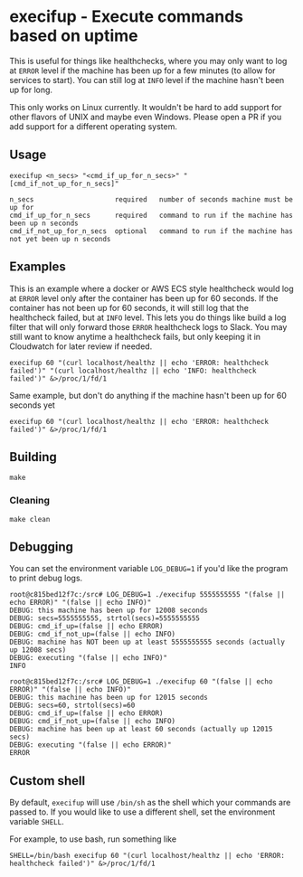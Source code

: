 # execifup - Execute commands based on uptime

This is useful for things like healthchecks, where you may only want to log at `ERROR` level if the machine
has been up for a few minutes (to allow for services to start).  You can still log at `INFO` level if the 
machine hasn't been up for long.

This only works on Linux currently.  It wouldn't be hard to add support for other flavors of UNIX and maybe even Windows.
Please open a PR if you add support for a different operating system.

## Usage

```
execifup <n_secs> "<cmd_if_up_for_n_secs>" "[cmd_if_not_up_for_n_secs]"

n_secs                    required   number of seconds machine must be up for
cmd_if_up_for_n_secs      required   command to run if the machine has been up n seconds
cmd_if_not_up_for_n_secs  optional   command to run if the machine has not yet been up n seconds
```

## Examples

This is an example where a docker or AWS ECS style healthcheck would log at `ERROR` level only after the 
container has been up for 60 seconds.  If the container has not been up for 60 seconds, it will still log
that the healthcheck failed, but at `INFO` level.  This lets you do things like build a log filter that will only
forward those `ERROR` healthcheck logs to Slack.  You may still want to know anytime a healthcheck fails, but only
keeping it in Cloudwatch for later review if needed.


```
execifup 60 "(curl localhost/healthz || echo 'ERROR: healthcheck failed')" "(curl localhost/healthz || echo 'INFO: healthcheck failed')" &>/proc/1/fd/1
```

Same example, but don't do anything if the machine hasn't been up for 60 seconds yet
```
execifup 60 "(curl localhost/healthz || echo 'ERROR: healthcheck failed')" &>/proc/1/fd/1
```

## Building

```
make
```

### Cleaning

```
make clean
```

## Debugging

You can set the environment variable `LOG_DEBUG=1` if you'd like the program to print debug logs.

```
root@c815bed12f7c:/src# LOG_DEBUG=1 ./execifup 5555555555 "(false || echo ERROR)" "(false || echo INFO)"
DEBUG: this machine has been up for 12008 seconds
DEBUG: secs=5555555555, strtol(secs)=5555555555
DEBUG: cmd_if_up=(false || echo ERROR)
DEBUG: cmd_if_not_up=(false || echo INFO)
DEBUG: machine has NOT been up at least 5555555555 seconds (actually up 12008 secs)
DEBUG: executing "(false || echo INFO)"
INFO

root@c815bed12f7c:/src# LOG_DEBUG=1 ./execifup 60 "(false || echo ERROR)" "(false || echo INFO)"
DEBUG: this machine has been up for 12015 seconds
DEBUG: secs=60, strtol(secs)=60
DEBUG: cmd_if_up=(false || echo ERROR)
DEBUG: cmd_if_not_up=(false || echo INFO)
DEBUG: machine has been up at least 60 seconds (actually up 12015 secs)
DEBUG: executing "(false || echo ERROR)"
ERROR
```

## Custom shell

By default, `execifup` will use `/bin/sh` as the shell which your commands are passed to.  If you would like to
use a different shell, set the environment variable `SHELL`.

For example, to use bash, run something like
```
SHELL=/bin/bash execifup 60 "(curl localhost/healthz || echo 'ERROR: healthcheck failed')" &>/proc/1/fd/1
```
